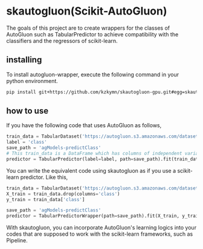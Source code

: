 # skautogluon(Scikit-AutoGluon)

The goals of this project are to create wrappers for the classes of AutoGluon such as TabularPredictor to achieve compatibility with the classifiers and the regressors of scikit-learn.

## installing

To install autogluon-wrapper, execute the following command in your python environment.

```bash
pip install git+https://github.com/kzkymn/skautogluon-gpu.git#egg=skautogluon
```

## how to use

If you have the following code that uses AutoGluon as follows,

```python
train_data = TabularDataset('https://autogluon.s3.amazonaws.com/datasets/Inc/train.csv')
label = 'class'
save_path = 'agModels-predictClass'
# This train_data is a DataFrame which has columns of independent variables and a column named 'class' which means the objective variable.
predictor = TabularPredictor(label=label, path=save_path).fit(train_data)
```

You can write the equivalent code using skautogluon as if you use a scikit-learn predictor. Like this,

```python
train_data = TabularDataset('https://autogluon.s3.amazonaws.com/datasets/Inc/train.csv')
X_train = train_data.drop(columns='class')
y_train = train_data['class']

save_path = 'agModels-predictClass'
predictor = TabularPredictorWrapper(path=save_path).fit(X_train, y_train)
```

With skautogluon, you can incorporate AutoGluon's learning logics into your codes that are supposed to work with the scikit-learn frameworks, such as Pipeline.
